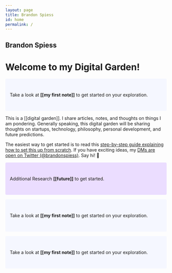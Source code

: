 ```yaml
---
layout: page
title: Brandon Spiess
id: home
permalink: /
---
```

## Brandon Spiess

# Welcome to my Digital Garden!

<p style="padding: 3em 1em; background: #f5f7ff; border-radius: 4px;">
  Take a look at <span style="font-weight: bold">[[my first note]]</span> to get started on your exploration.
</p>

This is a [[digital garden]]. I share articles, notes, and thoughts on things I am pondering. Generally speaking, this digital garden will be sharing thoughts on startups, technology, philosophy, personal development, and future predictions. 

The easiest way to get started is to read this [step-by-step guide explaining how to set this up from scratch](https://maximevaillancourt.com/blog/setting-up-your-own-digital-garden-with-jekyll). If you have exciting ideas, my [DMs are open on Twitter (@brandonspiess)](https://twitter.com/brandonspiess). Say hi! 👋

<p style="padding: 3em 1em; background: #EBDDFF; border-radius: 4px;">
  Additional Research <span style="font-weight: bold">[[future]]</span> to get started.
 </p>
 
 <p style="padding: 3em 1em; background: #f5f7ff; border-radius: 4px;">
  Take a look at <span style="font-weight: bold">[[my first note]]</span> to get started on your exploration.
</p>


<p style="padding: 3em 1em; background: #f5f7ff; border-radius: 4px;">
  Take a look at <span style="font-weight: bold">[[my first note]]</span> to get started on your exploration.
</p>
<style>
  .wrapper {
    max-width: 46em;
  }
</style>
